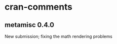 cran-comments
================

## metamisc 0.4.0

New submission; fixing the math rendering problems
